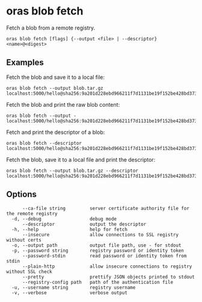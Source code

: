 # oras blob fetch

Fetch a blob from a remote registry.

```
oras blob fetch [flags] {--output <file> | --descriptor} <name>@<digest>
```

## Examples

Fetch the blob and save it to a local file:

```
oras blob fetch --output blob.tar.gz localhost:5000/hello@sha256:9a201d228ebd966211f7d1131be19f152be428bd373a92071c71d8deaf83b3e5
```

Fetch the blob and print the raw blob content:

```
oras blob fetch --output - localhost:5000/hello@sha256:9a201d228ebd966211f7d1131be19f152be428bd373a92071c71d8deaf83b3e5
```

Fetch and print the descriptor of a blob:

```
oras blob fetch --descriptor localhost:5000/hello@sha256:9a201d228ebd966211f7d1131be19f152be428bd373a92071c71d8deaf83b3e5
```

Fetch the blob, save it to a local file and print the descriptor:

```
oras blob fetch --output blob.tar.gz --descriptor localhost:5000/hello@sha256:9a201d228ebd966211f7d1131be19f152be428bd373a92071c71d8deaf83b3e5
```

## Options

```
      --ca-file string         server certificate authority file for the remote registry
  -d, --debug                  debug mode
      --descriptor             output the descriptor
  -h, --help                   help for fetch
      --insecure               allow connections to SSL registry without certs
  -o, --output path            output file path, use - for stdout
  -p, --password string        registry password or identity token
      --password-stdin         read password or identity token from stdin
      --plain-http             allow insecure connections to registry without SSL check
      --pretty                 prettify JSON objects printed to stdout
      --registry-config path   path of the authentication file
  -u, --username string        registry username
  -v, --verbose                verbose output
```

